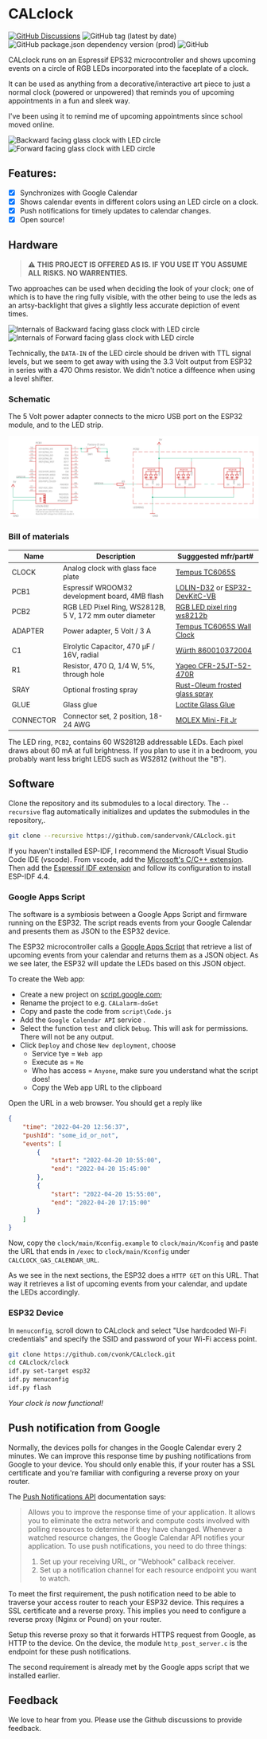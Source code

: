 # CALclock

[![GitHub Discussions](https://img.shields.io/github/discussions/sandervonk/CALclock)](https://github.com/sandervonk/CALclock/discussions)
![GitHub tag (latest by date)](https://img.shields.io/github/v/tag/sandervonk/CALclock)
![GitHub package.json dependency version (prod)](https://img.shields.io/github/package-json/dependency-version/cvonk/CALalarm/esp-idf)
![GitHub](https://img.shields.io/github/license/sandervonk/CALclock)

CALclock runs on an Espressif EPS32 microcontroller and shows upcoming events on a circle of RGB LEDs incorporated into the faceplate of a clock.

It can be used as anything from a decorative/interactive art piece to just a normal clock (powered or unpowered) that reminds you of upcoming appointments in a fun and sleek way.

I've been using it to remind me of upcoming appointments since school moved online.

![Backward facing glass clock with LED circle](media/forward_facing_250px.jpg) ![Forward facing glass clock with LED circle](media/backward_facing_250px.jpg)

## Features:

  - [x] Synchronizes with Google Calendar
  - [x] Shows calendar events in different colors using an LED circle on a clock.
  - [x] Push notifications for timely updates to calendar changes.
  - [x] Open source!

## Hardware

> :warning: **THIS PROJECT IS OFFERED AS IS. IF YOU USE IT YOU ASSUME ALL RISKS. NO WARRENTIES.**

Two approaches can be used when deciding the look of your clock; one of which is to have the ring fully visible, with the other being to use the leds as an artsy-backlight that gives a slightly less accurate depiction of event times.

![Internals of Backward facing glass clock with LED circle](media/forward_facing_int_250px.jpg) ![Internals of Forward facing glass clock with LED circle](media/backward_facing_int_250px.jpg)

Technically, the `DATA-IN` of the LED circle should be driven with TTL signal levels, but we seem to get away with using the 3.3 Volt output from ESP32 in series with a 470 Ohms resistor. We didn't notice a diffeence when using a level shifter.

### Schematic

The 5 Volt power adapter connects to the micro USB port on the ESP32 module, and to the LED strip.

![Schematic](hardware/CALclock-r1.svg)


### Bill of materials

| Name          | Description                                                       | Sugggested mfr/part#       |
|---------------|-------------------------------------------------------------------|----------------------------|
| CLOCK         | Analog clock with glass face plate                                | [Tempus TC6065S](https://www.amazon.com/Tempus%C2%AE-TC6065S-Quartz-Movement-Silver/dp/B00VSYX97S/ref=asc_df_B00VSYX97S/)
| PCB1          | Espressif WROOM32 development board, 4MB flash                    | [LOLIN-D32](https://www.aliexpress.com/item/32808551116.html) or [ESP32-DevKitC-VB](https://www.espressif.com/en/products/devkits/esp32-devkitc/overview)
| PCB2          | RGB LED Pixel Ring, WS2812B, 5 V, 172 mm outer diameter           | [RGB LED pixel ring ws8212b](https://www.alibaba.com/product-detail/High-Quality-RGB-LED-Pixel-Ring_1600131760023.html?spm=a2700.themePage.5238101001221.3.75bf233dO1Kn2w)
| ADAPTER       | Power adapter, 5 Volt / 3 A                                       | [Tempus TC6065S Wall Clock]()
| C1            | Elrolytic Capacitor, 470 &micro;F / 16V, radial                   | [Würth 860010372004](https://www.digikey.com/en/products/detail/w%C3%BCrth-elektronik/860010372004/5728553)
| R1            | Resistor, 470 &ohm;, 1/4 W, 5%, through hole                      | [Yageo CFR-25JT-52-470R](https://www.digikey.com/en/products/detail/yageo/CFR-25JT-52-470R/13921230)
| SRAY          | Optional frosting spray                                           | [Rust-Oleum frosted glass spray](https://www.amazon.com/Rust-Oleum-1903830-Frosted-Glass-Spray/dp/B0009XCKBA/ref=sr_1_2)
| GLUE          | Glass glue                                                        | [Loctite Glass Glue](https://www.amazon.com/Loctite-Super-2-Gram-Tubes-1399965/dp/B0041NTBZM/ref=sr_1_3)
| CONNECTOR     | Connector set, 2 position, 18-24 AWG                              | [MOLEX Mini-Fit Jr](https://www.amazon.com/Molex-Connector-Matched-18-24-Mini-Fit/dp/B074M1RZHX)

The LED ring, `PCB2`, contains 60 WS2812B addressable LEDs. Each pixel draws about 60 mA at full brightness. If you plan to use it in a bedroom, you probably want less bright LEDS such as WS2812  (without the "B").


## Software

Clone the repository and its submodules to a local directory. The `--recursive` flag automatically initializes and updates the submodules in the repository,.

```bash
git clone --recursive https://github.com/sandervonk/CALclock.git
```

If you haven't installed ESP-IDF, I recommend the Microsoft Visual Studio Code IDE (vscode).  From vscode, add the [Microsoft's C/C++ extension](https://marketplace.visualstudio.com/items?itemName=ms-vscode.cpptools). Then add the [Espressif IDF extension](https://marketplace.visualstudio.com/items?itemName=espressif.esp-idf-extension) and follow its configuration to install ESP-IDF 4.4.

### Google Apps Script

The software is a symbiosis between a Google Apps Script and firmware running on the ESP32. The script reads events from your Google Calendar and presents them as JSON to the ESP32 device.

The ESP32 microcontroller calls a [Google Apps Script](https://developers.google.com/apps-script/guides/web) that retrieve a list of upcoming events from your calendar and returns them as a JSON object. As we see later, the ESP32 will update the LEDs based on this JSON object.

To create the Web app:
  - Create a new project on [script.google.com](https://script.google.com);
  - Rename the project to e.g. `CALalarm-doGet`
  - Copy and paste the code from `script\Code.js`
  - Add the `Google Calendar API` service .
  - Select the function `test` and click `Debug`. This will ask for permissions. There will not be any output.
  - Click `Deploy` and chose `New deployment`, choose
    - Service tye = `Web app`
    - Execute as = `Me`
    - Who has access = `Anyone`, make sure you understand what the script does!
    - Copy the Web app URL to the clipboard

Open the URL in a web browser. You should get a reply like
```json
{
    "time": "2022-04-20 12:56:37",
    "pushId": "some_id_or_not",
    "events": [
        { 
            "start": "2022-04-20 10:55:00",
            "end": "2022-04-20 15:45:00"
        },
        { 
            "start": "2022-04-20 15:55:00",
            "end": "2022-04-20 17:15:00"
        }
    ]
}
```

Now, copy the `clock/main/Kconfig.example` to `clock/main/Kconfig` and paste the URL that ends in `/exec` to `clock/main/Kconfig` under `CALCLOCK_GAS_CALENDAR_URL`.

As we see in the next sections, the ESP32 does a `HTTP GET` on this URL. That way it retrieves a list of upcoming events from your calendar, and update the LEDs accordingly.

### ESP32 Device

In `menuconfig`, scroll down to CALclock and select "Use hardcoded Wi-Fi credentials" and specify the SSID and password of your Wi-Fi access point.

```bash
git clone https://github.com/cvonk/CALclock.git
cd CALclock/clock
idf.py set-target esp32
idf.py menuconfig
idf.py flash
```

*Your clock is now functional!*

## Push notification from Google

Normally, the devices polls for changes in the Google Calendar every 2 minutes. We can improve this response time by pushing notifications from Google to your device. You should only enable this, if your router has a SSL certificate and you're familiar with configuring a reverse proxy on your router.

The [Push Notifications API](https://developers.google.com/calendar/v3/push) documentation says:
> Allows you to improve the response time of your application. It allows you to eliminate the extra network and compute costs involved with polling resources to determine if they have changed. Whenever a watched resource changes, the Google Calendar API notifies your application. To use push notifications, you need to do three things:
> 1. Set up your receiving URL, or "Webhook" callback receiver.
> 2. Set up a notification channel for each resource endpoint you want to watch.

To meet the first requirement, the push notification need to be able to traverse your access router to reach your ESP32 device. This requires a SSL certificate and a reverse proxy. This implies you need to configure a reverse proxy (Nginx or Pound) on your router.

Setup this reverse proxy so that it forwards HTTPS request from Google, as HTTP to the device. On the device, the module `http_post_server.c` is the endpoint for these push notifications. 

The second requirement is already met by the Google apps script that we installed earlier.

## Feedback

We love to hear from you. Please use the Github discussions to provide feedback.
